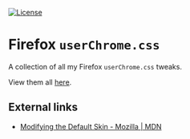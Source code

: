 [![License](https://img.shields.io/github/license/ExE-Boss/Firefox-UserChrome.svg)](https://github.com/ExE-Boss/Firefox-UserChrome/blob/master/LICENSE)

Firefox `userChrome.css`
========================

A collection of all my Firefox `userChrome.css` tweaks.

View them all [here](https://github.com/ExE-Boss/Firefox-UserChrome/tree/master/userChrome).

External links
--------------
- [Modifying the Default Skin - Mozilla | MDN](https://developer.mozilla.org/en-US/docs/Mozilla/Tech/XUL/Tutorial/Modifying_the_Default_Skin)
